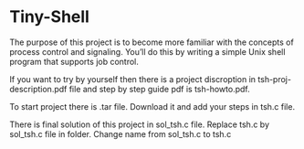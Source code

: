 # Tiny-Shell
The purpose of this project is to become more familiar with the concepts of process control and signaling. You’ll do this by writing a simple Unix shell program that supports job control.

If you want to try by yourself then there is a project discroption in tsh-proj-description.pdf file and step by step guide pdf is tsh-howto.pdf.

To start project there is .tar file. Download it and add your steps in tsh.c file.

There is final solution of this project in sol_tsh.c file. Replace tsh.c by sol_tsh.c file in folder. Change name from sol_tsh.c to tsh.c
